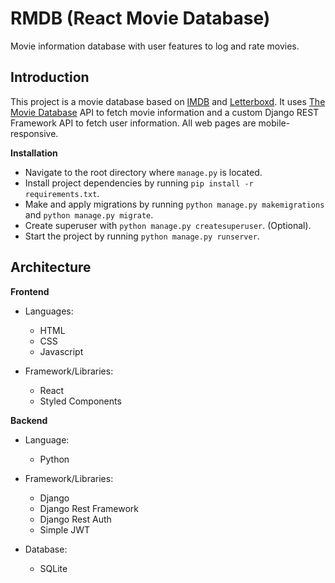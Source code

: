 # RMDB (React Movie Database)

Movie information database with user features to log and rate movies.

## Introduction

This project is a movie database based on [IMDB](https://www.imdb.com/) and [Letterboxd](https://letterboxd.com/). It uses [The Movie Database](https://www.themoviedb.org/) API to fetch movie information and a custom Django REST Framework API to fetch user information. All web pages are mobile-responsive.

**Installation**

- Navigate to the root directory where `manage.py` is located.
- Install project dependencies by running `pip install -r requirements.txt`.
- Make and apply migrations by running `python manage.py makemigrations` and `python manage.py migrate`.
- Create superuser with `python manage.py createsuperuser`. (Optional).
- Start the project by running `python manage.py runserver`.

## Architecture

**Frontend**

- Languages:

  - HTML
  - CSS
  - Javascript

- Framework/Libraries:
  - React
  - Styled Components

**Backend**

- Language:

  - Python

- Framework/Libraries:

  - Django
  - Django Rest Framework
  - Django Rest Auth
  - Simple JWT

- Database:
  - SQLite
